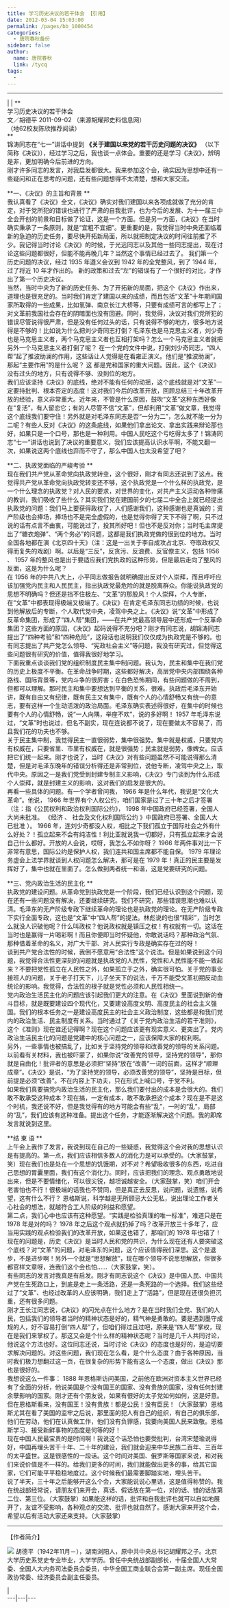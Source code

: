 ```yaml
---
title: 学习历史决议的若干体会 【引用】
date: 2012-03-04 15:03:00
permalink: /pages/bb_1000454
categories: 
  - 唐院春秋备份
sidebar: false
author: 
  name: 唐院春秋
  link: /tycq
tags: 
  - 
---
```


* * *

  
|  |  **  
学习历史决议的若干体会  
文／胡德平 2011-09-02 （来源胡耀邦史料信息网）  
（地62校友陈欣推荐阅读）  
**  
锦涛同志在“七一”讲话中提到 **《关于建国以来党的若干历史问题的决议》**
（以下简称《决议》），经过学习之后，我也谈一点体会。重要的还是学习《决议》，辨明是非，更加明确今后前进的方向。  
刚才许多同志的发言，对我启发都很大。我来参加这个会，确实因为思想中还有一些疑问和正在思考的问题，还有些问题想得不太清楚，想和大家交流。  
  
**一、《决议》的主旨和背景 **  
我认真看了《决议》全文，《决议》确实对我们建国以来各项成就做了充分的肯定，对于党所犯的错误也进行了严肃的自我批评，也为今后的发展、为十一届三中全会开创的前景和目标做了论证，这是一个方面。但是另一方面，《决议》在当时确实秉承了一条原则，就是“宜粗不宜细”。更重要的是，我觉得当时中央还面临着新的急迫的历史任务，要尽快开拓新局面，所以就把制定决议的时间往前推了不少。我记得当时讨论《决议》的时候，于光远同志以及其他一些同志提出，现在讨论这些问题都很好，但能不能再晚几年？当然这个事情已经过去了。
我们第一个历史问题的决议，经过 1935 年遵义会议到 1942 年的全党整风，到了 1944 年，过了将近 10 年才作出的。
新的政策和过去“左”的错误有了一个很好的对比，才作出了第一个历史决议。  
当然，当时中央为了新的历史任务、为了开拓新的局面，把这个《决议》作出来，道理也是很充足的。当时我们肯定了建国以来的成绩，而且包括“文革”十年期间国家所取得的一些成果，比如氢弹、南京长江大桥等，只要有成绩可言的都写上了；对文革前我国社会存在的阴暗面也没有回避。同时，我觉得，决议对我们党所犯的错误尽管说得很严肃，但是没有任何过头的话，只有说得不够的地方，很多地方说得是不够的！比如说为什么把刘少奇同志打倒？毛泽东也是马克思主义者，刘少奇也是马克思主义者，两个马克思主义者也互相打架吗？怎么一个马克思主义者就把另外一个马克思主义者打倒了呢？
在一个党的文件中说，打倒刘少奇同志，“四人帮”起了推波助澜的作用，这些话让人觉得是在看雍正演义。他们是“推波助澜”，那起“主要作用”的是什么呢？ 这
都是党和国家的重大问题。因此，这个《决议》没有过头的地方，只有说得不够、没到位的地方。  
我们应该坚持《决议》的底线，绝对不能有任何的动摇，这个底线就是对“文革”一定要持批判、根本否定的态度！这对我们今后的改革开放，回顾总结三十年改革开放的经验，意义非常重大。近年来，不管是什么原因，鼓吹“文革”这种东西好像在“复活”，有人留恋它；有的人尽管不信“文革”，但却利用“文革”做文章，我觉得这个底线我们要守住！另外就是对毛泽东同志是否“一分为二”，怎么就不能一分为二呢？有些人反对《决议》的这条底线，如果他们拿出论文、拿出实践来辩论那也好，如果只是一个口号，那也是一种利用。中国人民吃这个亏吃得太多了！锦涛同志“七一”讲话也说到了决议的重要意义，我们应该提高认识水平啊，不能又翻一次，如果说这两个底线也弃而不守了，那么中国人也太没希望了吧？  
  
**二、执政党面临的严峻考验 **  
现在我们共产党从革命党向执政党转变，这个很好，刚才有同志还说到了这点。我觉得共产党从革命党向执政党转变还不够，这个执政党是一个什么样的执政党，是一个什么理念的执政党？对人民的要求，对世界的变化，对共产主义运动各种惨痛的教训，我们吸收了些什么？其实我们党在建国前夕的七届二中全会上就已经提出执政党的问题：我们马上要获得政权了，人们感谢我们，这种感谢也是真诚的；资产阶级也会捧场，捧场也不是完全虚假的，也是觉得你得了天下不得了啊，只不过说的话有点言不由衷，可能说过了，投其所好吧！但也不是反对你；当时毛主席提出了“糖衣炮弹”、“两个务必”的问题，这都是我们执政党做的很到位的地方。当时全国各地都在演《北京四十天》（注：这是一出关于李自成攻占北京、夺取政权又得而复失的戏剧）啊。以后是“三反”，反贪污、反浪费、反官僚主义，包括
1956 、 1957 年的整风也是出于要适应我们党执政的这种形势，但是最后走向了整风的反面，这是为什么呢？  
在 1956
年的中共八大上，小平同志做报告就明确提出反对个人崇拜，而且呼吁应该加强党内民主和人民民主，指出执政党最危险的就是脱离群众。你能说执政党的思想不明确吗？但还是挡不住极左、“文革”的那股风！个人崇拜，个人专断，在“文革”中都表现得极端又极端了。《决议》在肯定毛泽东同志功绩的时候，也说到他解放后的专断，个人取代党中央，凌驾中央之上。《决议》说“文革”中形成了反革命集团，形成了“四人帮”集团，——在共产党最高领导层中还形成一个反革命集团？这些方面的原因，《决议》起码说得不充分吧？刚才有同志说，胡锦涛同志提出了“四种考验”和“四种危险”，这段话也说明我们仅仅成为执政党是不够的。也有同志提出了共产党怎么领导、“宪政社会主义”等问题，我没有研究过，但觉得这些问题很有研究的价值，值得我很好地学习。  
下面我重点谈谈我们党的组织制度民主集中制问题。我认为，民主和集中在我们党的历史上极度不平衡。在革命战争时期，这些都好解决，高层党中央内部围绕各种路线、国际背景等，党内斗争的很厉害；在白色恐怖期间，有些问题做的不周到，但都可以理解。那时民主和集中要想达到平衡的关系，很难。执政后毛泽东开始讲，既有自由又有纪律，既有民主又有集中，既有个人的心情舒畅又有统一的意志，要有这样一个生动活泼的政治局面。毛泽东确实表述得很好，在集中的时候也要有个人的心情舒畅，说“一人向隅，举座不欢”，说的多好啊！
1957 年毛泽东说过，“文革”时也说过，但名不副实，现在连说都不说了，现在要做太不容易了，而且我们花的功夫也不够。  
关于民主集中制，我觉得民主一直很弱势，集中很强势。集中就是权威，只要党内有权威在，只要省里、市里有权威在，就是很强势；民主就是弱势，像婢女。应该把它们统一起来。刚才也说了，当时《决议》对有些问题虽然不可能说得那么清楚，但是对毛泽东晚年的错误分析得还是非常到位，说他专断，凌驾中央之上，取代中央。原因之一是我们党受到封建专制主义影响，《决议》专门谈到为什么形成个人崇拜，就是封建主义的影响，这对我们的启发是很大的。  
再看一些具体的问题。有一个学者曾问我， 1966 年是什么年代，我说是“文化大革命”。他说， 1966
年世界有个人权公约，咱们国家是过了三十年之后才签署（注：指《公民权利和政治权利国际公约》， 1998 年中国政府已经签署，全国人大尚未批准。 《经济 、
社会及文化权利国际公约 》中国政府已签署、全国人大已批准 ）。 1966
年，连刘少奇都没人权，相比之下我们孤立于国际社会之外有什么好处？！孤立起来不会有纯洁性！利比亚就说我一切都好，只有孤立起来才会说自己什么都好。开放的人会说，哎呀，我怎么不如你呀？
1966 年两件事对比一下非常有意思，国际公约是保护人权，我们连共和国主席都不能自保。 1979 年理论务虚会上法学界就谈到人权问题怎么解决，那可是在
1979 年！真正的民主要是发挥好了，集中也就在里面了。怎么做到两者统一和谐，这是党要研究的问题。  
  
**三、党内政治生活的民主化 **  
执政党的建设问题。从革命党到执政党是一个阶段，我们已经认识到这个问题，现在还有一些问题没有解决，还要继续研究。我们不研究，那些错误思潮也难以认清。毛泽东的无产阶级专政下继续革命的理论也是执政党的理论。在无产阶级专政下实行全面专政，这也是“文革”中“四人帮”的提法。林彪说的也很“精彩”，当时怎么就没人识破他呢？什么叫政权？他说政权就是镇压之权！有权就有一切。这话在当时也是赢得一片喝彩啊！而且你便即当时怀疑他，你敢说话吗？那种政治气氛、那种借着革命的名义，对广大干部、对人民实行专政是确实存在过的呀！  
谈到共产党合法性的时候，我倒不愿意用“合法性”这个说法。但是如果说到这个问题，我觉得合法性更深刻的问题就是执政党的人民性，党性和人民性能不能一致起来？不要把党性孤立在人民性之外，如果孤立于之外，确实很可怕。关于党的事业接班人的问题，关于老子打天下，儿子坐天下的说法，千万不能受文革初期反动血统论的影响。我觉得，合法性的根子就是党性必须和人民性相统一。  
党内政治生活民主化的问题应该引起我们更大的注意。在《决议》里面说到新的奋斗目标，就是既要建设四个现代化，又要建设高度文明、高度民主的社会主义强国。我们的根本任务之一是建设高度民主的社会主义政治制度，这些都是和我们党内的政治生活、民主制度有关系。当时通过了《关于党内政治生活的若干准则》，这个《准则》现在谁还记得啊？现在这个问题应该更有现实意义、更突出了。党内政治生活民主化的问题是党建中的核心问题之一，应该保障大家的权利啊。  
另外，一些事情也被搞乱了，比如关于坚持党的领导和改善党的领导的关系问题。以前看有关材料，我也被吓蒙了，如果你说“改善党的领导，坚持党的领导”，那你就是自由化！批评者的意思是必须把“坚持”放在“改善”一词的前面，这样才“顺理成章”。《决议》是说，“为了坚持党的领导，必须改善党的领导”，坚持是目标，但前提是必须“改善”。不在内容上下功夫，只在形式上喊口号，于党不利。  
如果我们真要搞党内政治生活的民主化，那么我们要付出的成本是会很大的。我们敢不敢承受这种成本？现在搞，一定有成本，敢不敢承担这个成本？现在是不是这个时机，我还说不好，但是我觉得有的地方可能会有些“乱”，一时的“乱”，局部的“乱”，我们应该有这种准备。提出这个任务，才能逐渐解决这个问题。我的即席发言就说到这里。  
  
**结 束 语 **  
上午会上我作了发言，我说到现在自己的一些疑惑，我觉得这个会对我的思想认识是有提高的。第一点，我们应该相信多数人的消化力是可以承受的。（大家鼓掌，笑）现在我们也是处在一个思想的饥饿期，对不对？希望吸收很多的东西，吃进自己思想的胃囊里面，我们有这个消化力。同时，应该把我们的理念、观点勇敢地说出来，但是不要情绪化，可以很尖锐，越坦诚越安全。（大家鼓掌，笑）咱们开会老害怕也不行！很极端的话我也不赞同，但是真正去反思，说问题，说遗憾，说希望，这有什么不行？
恩格斯说，科学越是无所顾忌大公无私，说出理论工作者关心社会的想法，就越符合工人阶级的利益和愿望。  
第二点，我们心中也应该有这种愿望。“实践是检验真理的唯一标准”，难道只是在 1978 年是对的吗？ 1978
年之后这个观点就扔掉了吗？改革开放三十多年了，应当用实践的观点检验我们的改革开放，如果这也错了，那咱们的 1978
年也错了！现在的问题是，历史《决议》是当时人民和党的共识，为什么现在还有人要突破这个底线？对“文革”的问题，对毛泽东的问题，这个应该值得我们深思。这个是退步，不是进步啊！另外一个就是“思想解放”，现在哪个领导不说思想解放，但很多都官样文章呀，连我们这个会也怕……（大家鼓掌，笑）。  
有些同志的发言对我真是有启发。刚才有同志说这个《决议》是中国人民、中国共产党在生死路口上，到底是走上一条活路，还是一条死路的一个选择。我们这些经过了“文革”、也经过改革的人应该明确，我们走上了“活路”，但是现在还很负担沉重，还有很多问题。  
刚才王长江同志说，《决议》的闪光点在什么地方？是在当时我们全党、我们的人民，包括我们的领导者当时的精神状态是好的，精气神是勇敢的。要是遇到墨守成规的人，好不容易打倒“四人帮”了，但咱们得过且过吧，原来是“四人帮”掌权，现在是我们来掌权了。那这又会是个什么样的精神状态呢？当时是几千人共同讨论，他说这个方法也好。这位同志还说，当时讨论《决议》的态度也是好的，是迫切要求解决问题的。对这些问题，我们现在怎么看，是个什么态度？由于各种原因，当时我们极力想翻过这一页，在很复杂的形势下能有这么一个态度，做出《决议》那也是很好的。  
我想说这么一件事： 1888
年恩格斯访问美国，之前他在欧洲对资本主义世界已经有了全面的分析，他说美国是个没有国王的国家、没有贵族的国家，没有任何封建余孽影响的国家。刚才还有个朋友说，如果有很好的太子党如何如何，这是好意。但在恩格斯看来，没有国王！没有贵族！都是公民！没有臣民！（大家鼓掌）恩格斯尤其在看了美国的监牢之后说，那里面的犯人有自己的组织，有自己的俱乐部，他们在劳动，他们在认真做工作，他们没有负罪感，我要向美国人民来致敬。恩格斯学习、接受新鲜事物的态度是何等的好！  
现在中国人民最宝贵的是时间啊！我说这个话恐怕也要受批判，台湾宋楚瑜说得好，中国再埋头苦干十年、二十年的建设，我们就会迎来中华民族二百年、三百年的太平盛世。这是很感性的一段话。这个时间对美国、俄罗斯等国家来说，和对我们来说价值是不一样的。给我们更多的时间，我们就能做出更多的事，给其它国家，它们可能平平稳稳地度过。这个时候我们最需要脚踏实地，埋头苦干。  
说了半天，三十年之后能够开这么个会，大家能说说心里话，这是值得称赞的。我在统战部经常说，请朋友们来开会，真话、假话放在第一位，对的话、错的话放第二位、第三位。（大家鼓掌）如果能这样的话，批评和自我批评也就可以自如地展开了，友谊不受影响，各种观点的交流、批评也就自然了。感谢大家来开这个会，希望以后有活动大家还来支持。（大家鼓掌）  
  

* * *

  
【作者简介】  
  
![](/pic/img3.ph.126.net_-BDyoEgu6BbcyGSo6M5ixA==_2590132735708505623.jpg)
胡德平（1942年11月－），湖南浏阳人，原中共中央总书记胡耀邦之子。北京大学历史系党史专业毕业，大学学历。曾任中央统战部副部长，十届全国人大常委、全国人大内务司法委员会委员，中华全国工商业联合会第一副主席。现任全国政协常委、经济委员会副主任委员。  
  
|  
---|---|---